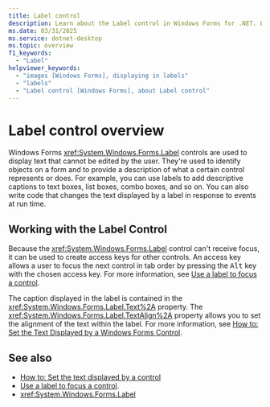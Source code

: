 ```yaml
---
title: Label control
description: Learn about the Label control in Windows Forms for .NET. Labels are used to identify visual elements to the user.
ms.date: 03/31/2025
ms.service: dotnet-desktop
ms.topic: overview
f1_keywords: 
  - "Label"
helpviewer_keywords: 
  - "images [Windows Forms], displaying in labels"
  - "labels"
  - "Label control [Windows Forms], about Label control"
---
```


# Label control overview

Windows Forms <xref:System.Windows.Forms.Label> controls are used to display text that cannot be edited by the user. They're used to identify objects on a form and to provide a description of what a certain control represents or does. For example, you can use labels to add descriptive captions to text boxes, list boxes, combo boxes, and so on. You can also write code that changes the text displayed by a label in response to events at run time.

## Working with the Label Control

Because the <xref:System.Windows.Forms.Label> control can't receive focus, it can be used to create access keys for other controls. An access key allows a user to focus the next control in tab order by pressing the <kbd>Alt</kbd> key with the chosen access key. For more information, see [Use a label to focus a control](how-to-create-access-keys.md#use-a-label-to-focus-a-control).

The caption displayed in the label is contained in the <xref:System.Windows.Forms.Label.Text%2A> property. The <xref:System.Windows.Forms.Label.TextAlign%2A> property allows you to set the alignment of the text within the label. For more information, see [How to: Set the Text Displayed by a Windows Forms Control](how-to-set-the-display-text.md).

## See also

- [How to: Set the text displayed by a control](how-to-set-the-display-text.md)
- [Use a label to focus a control](how-to-create-access-keys.md#use-a-label-to-focus-a-control).
- <xref:System.Windows.Forms.Label>
